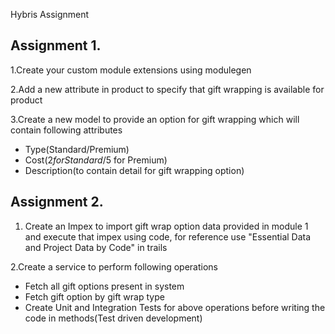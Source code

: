Hybris  Assignment

## Assignment 1.
 1.Create your custom module extensions using modulegen

 2.Add a new attribute in product to specify that gift wrapping is available for product

 3.Create a new model to provide an option for gift wrapping which will contain following attributes
- Type(Standard/Premium)
- Cost($2 for Standard/$5 for Premium)
- Description(to contain detail for gift wrapping option)



## Assignment 2.
1. Create an Impex to import gift wrap option data provided in module 1 and execute that impex using code, for reference use "Essential Data and Project Data by Code" in trails

2.Create a service to perform following operations
- Fetch all gift options present in system
- Fetch gift option by gift wrap type
- Create Unit and Integration Tests for above operations before writing the code in methods(Test driven development)

